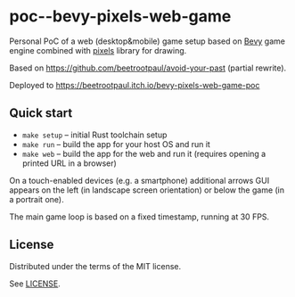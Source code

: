 # poc--bevy-pixels-web-game

Personal PoC of a web (desktop&amp;mobile) game setup based on [Bevy](https://github.com/bevyengine/bevy) game engine
combined with [pixels](https://github.com/parasyte/pixels) library for drawing.

Based on https://github.com/beetrootpaul/avoid-your-past (partial rewrite).

Deployed to https://beetrootpaul.itch.io/bevy-pixels-web-game-poc

## Quick start

- `make setup` – initial Rust toolchain setup
- `make run` – build the app for your host OS and run it
- `make web` – build the app for the web and run it (requires opening a printed URL in a browser)

On a touch-enabled devices (e.g. a smartphone) additional arrows GUI appears on the left (in landscape screen
orientation) or below the game (in a portrait one).

The main game loop is based on a fixed timestamp, running at 30 FPS.

## License

Distributed under the terms of the MIT license.

See [LICENSE](LICENSE).
